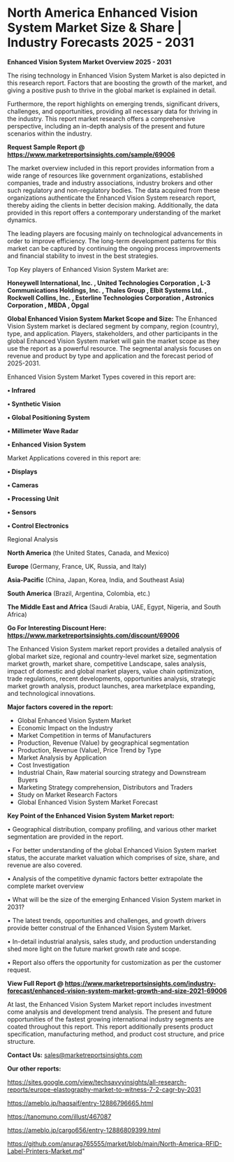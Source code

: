 # North America Enhanced Vision System Market Size & Share | Industry Forecasts 2025 - 2031

<Strong> Enhanced Vision System Market Overview 2025 - 2031</strong>

The rising technology in Enhanced Vision System Market is also depicted in this research report. Factors that are boosting the growth of the market, and giving a positive push to thrive in the global market is explained in detail.

Furthermore, the report highlights on emerging trends, significant drivers, challenges, and opportunities, providing all necessary data for thriving in the industry. This report market research offers a comprehensive perspective, including an in-depth analysis of the present and future scenarios within the industry.

<strong>Request Sample Report @ <a href=https://www.marketreportsinsights.com/sample/69006>https://www.marketreportsinsights.com/sample/69006</a></strong>

The market overview included in this report provides information from a wide range of resources like government organizations, established companies, trade and industry associations, industry brokers and other such regulatory and non-regulatory bodies. The data acquired from these organizations authenticate the Enhanced Vision System research report, thereby aiding the clients in better decision making. Additionally, the data provided in this report offers a contemporary understanding of the market dynamics.

The leading players are focusing mainly on technological advancements in order to improve efficiency. The long-term development patterns for this market can be captured by continuing the ongoing process improvements and financial stability to invest in the best strategies.

Top Key players of Enhanced Vision System Market are:

<strong>Honeywell International, Inc. , United Technologies Corporation , L-3 Communications Holdings, Inc. , Thales Group , Elbit Systems Ltd. , Rockwell Collins, Inc. , Esterline Technologies Corporation , Astronics Corporation , MBDA , Opgal</strong>

<strong><b>Global Enhanced Vision System Market Scope and Size:</b></strong>
The Enhanced Vision System market is declared segment by company, region (country), type, and application. Players, stakeholders, and other participants in the global Enhanced Vision System market will gain the market scope as they use the report as a powerful resource. The segmental analysis focuses on revenue and product by type and application and the forecast period of 2025-2031.

Enhanced Vision System Market Types covered in this report are:

<strong>• Infrared

• Synthetic Vision

• Global Positioning System

• Millimeter Wave Radar

• Enhanced Vision System</strong>

Market Applications covered in this report are:

<strong>• Displays 

• Cameras 

• Processing Unit 

• Sensors 

• Control Electronics</strong> 

Regional Analysis

<strong>North America</strong> (the United States, Canada, and Mexico)

<strong>Europe</strong> (Germany, France, UK, Russia, and Italy)

<strong>Asia-Pacific</strong> (China, Japan, Korea, India, and Southeast Asia)

<strong>South America</strong> (Brazil, Argentina, Colombia, etc.)

<strong>The Middle East and Africa</strong> (Saudi Arabia, UAE, Egypt, Nigeria, and South Africa)

<strong>Go For Interesting Discount Here: <a href=https://www.marketreportsinsights.com/discount/69006>https://www.marketreportsinsights.com/discount/69006</a></strong>

The Enhanced Vision System market report provides a detailed analysis of global market size, regional and country-level market size, segmentation market growth, market share, competitive Landscape, sales analysis, impact of domestic and global market players, value chain optimization, trade regulations, recent developments, opportunities analysis, strategic market growth analysis, product launches, area marketplace expanding, and technological innovations.

<strong><b>Major factors covered in the report:</b></strong>
<ul>
  <li>Global Enhanced Vision System Market </li>
  <li>Economic Impact on the Industry</li>
  <li>Market Competition in terms of Manufacturers</li>
  <li>Production, Revenue (Value) by geographical segmentation</li>
  <li>Production, Revenue (Value), Price Trend by Type</li>
  <li>Market Analysis by Application</li>
  <li>Cost Investigation</li>
  <li>Industrial Chain, Raw material sourcing strategy and Downstream Buyers</li>
  <li>Marketing Strategy comprehension, Distributors and Traders</li>
  <li>Study on Market Research Factors</li>
  <li>Global Enhanced Vision System Market Forecast</li>
</ul>

<strong><b>Key Point of the Enhanced Vision System Market report:</b></strong>

• Geographical distribution, company profiling, and various other market segmentation are provided in the report.

• For better understanding of the global Enhanced Vision System market status, the accurate market valuation which comprises of size, share, and revenue are also covered.

• Analysis of the competitive dynamic factors better extrapolate the complete market overview

• What will be the size of the emerging Enhanced Vision System market in 2031?

• The latest trends, opportunities and challenges, and growth drivers provide better construal of the Enhanced Vision System Market.

• In-detail industrial analysis, sales study, and production understanding shed more light on the future market growth rate and scope.

• Report also offers the opportunity for customization as per the customer request.

<strong><b>View Full Report @ <a href=https://www.marketreportsinsights.com/industry-forecast/enhanced-vision-system-market-growth-and-size-2021-69006>https://www.marketreportsinsights.com/industry-forecast/enhanced-vision-system-market-growth-and-size-2021-69006</a></b></strong>


At last, the Enhanced Vision System Market report includes investment come analysis and development trend analysis. The present and future opportunities of the fastest growing international industry segments are coated throughout this report. This report additionally presents product specification, manufacturing method, and product cost structure, and price structure.

<strong>Contact Us:</strong>
sales@marketreportsinsights.com

<strong>Our other reports:</strong>

<a href=https://sites.google.com/view/techsavvyinsights/all-research-reports/europe-elastography-market-to-witness-7-2-cagr-by-2031>https://sites.google.com/view/techsavvyinsights/all-research-reports/europe-elastography-market-to-witness-7-2-cagr-by-2031</a>

<a href=https://ameblo.jp/haqsaif/entry-12886796665.html>https://ameblo.jp/haqsaif/entry-12886796665.html</a>

<a href=https://tanomuno.com/illust/467087>https://tanomuno.com/illust/467087</a>

<a href=https://ameblo.jp/cargo656/entry-12886809399.html>https://ameblo.jp/cargo656/entry-12886809399.html</a>

<a href=https://github.com/anurag765555/market/blob/main/North-America-RFID-Label-Printers-Market.md>https://github.com/anurag765555/market/blob/main/North-America-RFID-Label-Printers-Market.md</a>"
